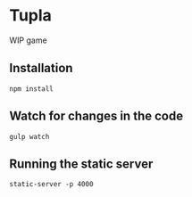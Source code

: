 # Tupla

WIP game

## Installation
`npm install`

## Watch for changes in the code
`gulp watch`

## Running the static server
`static-server -p 4000`
